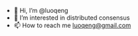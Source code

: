 - 👋 Hi, I’m @luoqeng
- 👀 I’m interested in distributed consensus
- 📫 How to reach me luoqeng@gmail.com

<!---
luoqeng/luoqeng is a ✨ special ✨ repository because its `README.md` (this file) appears on your GitHub profile.
You can click the Preview link to take a look at your changes.
--->
